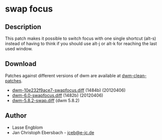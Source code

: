 # swap focus

## Description
This patch makes it possible to switch focus with one single shortcut (alt-s) instead of having to think if you should use alt-j or alt-k for reaching the last used window.

## Download
Patches against different versions of dwm are available at
[dwm-clean-patches](https://bitbucket.org/jceb81/dwm-clean-patches/src).

 * [dwm-10e232f9ace7-swapfocus.diff](dwm-10e232f9ace7-swapfocus.diff) (1484b) (20120406)
 * [dwm-6.0-swapfocus.diff](dwm-6.0-swapfocus.diff) (1482b) (20120406)
 * [dwm-5.8.2-swap.diff](dwm-5.8.2-swap.diff) (dwm 5.8.2)

## Author
 * Lasse Engblom
 * Jan Christoph Ebersbach - <jceb@e-jc.de>
